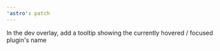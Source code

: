 ```yaml
---
'astro': patch
---
```


In the dev overlay, add a tooltip showing the currently hovered / focused plugin's name
